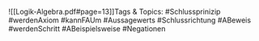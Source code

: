 
![[Logik-Algebra.pdf#page=13]]Tags & Topics:
   #Schlussprinizip
   #werdenAxiom
   #kannFAUm
   #Aussagewerts
   #Schlussrichtung
   #ABeweis
   #werdenSchritt
   #ABeispielsweise
   #Negationen